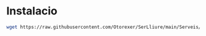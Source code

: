 # Instalacio
```bash
wget https://raw.githubusercontent.com/Otorexer/SerLliure/main/Serveis/Portainer-CE/Install.sh && bash Install.sh && rm Install.sh
```
